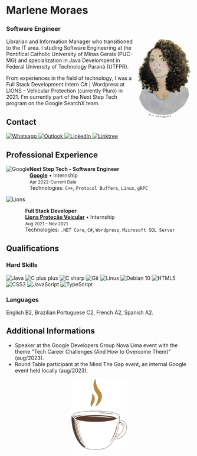 # Marlene Moraes
### Software Engineer

<img src=".\assets\MarleneMoraes_por_NanciYin.png" alt="Marlene by Nanci Yin" width="150px" align="right"/>
Librarian and Information Manager who transitioned to the IT area. I studing Software Engineering at the Pontifical Catholic University of Minas Gerais (PUC-MG) and specialization in Java Develompent in Federal University of Technology Paraná (UTFPR).

From experiences in the field of technology, I was a Full Stack Development Intern C# | Wordpress at LIONS - Vehicular Protection (currently Pluro) in 2021. I'm currently part of the Next Step Tech program on the Google SearchX team.

## Contact
<a href="https://wa.me/5521988881994" margin="20px">
    <img src="https://img.shields.io/badge/WhatsApp-000000?style=for-the-badge&logo=whatsapp&logoColor=white" alt="Whatsapp">
</a>
<a href="mailito:marlenevmoraes@outlook.com" margin="20px">
    <img src="https://img.shields.io/badge/Outlook-000000?style=for-the-badge&logo=microsoft-outlook&logoColor=white" alt="Outlook">
</a>
<a href="https://www.linkedin.com/in/marlenemoraes/" margin="20px">
    <img src="https://img.shields.io/badge/LinkedIn-000000?style=for-the-badge&logo=linkedin&logoColor=white" alt="LinkedIn">
</a>
<a href="https://linktr.ee/marlenemoraes" margin="20px">
    <img src="https://img.shields.io/badge/Linktree-000000?style=for-the-badge&logo=linktree&logoColor=white" alt="Linktree">
</a>

## Professional Experience

[<img align="left" height="64px" alt="Google" src="https://static-00.iconduck.com/assets.00/google-icon-2048x2048-czn3g8x8.png"/>](https://www.google.com.br/)

**Next Step Tech - Software Engineer** \
[**Google**](https://www.google.com.br/) • Internship \
<small>Apr 2022-Current Date</small> \
Technologies: `C++`, `Protocol Buffers`, `Linux`, `gRPC`
<br/>

[<img align="left" height="94px" alt="Lions" src="https://autospesados.com.br/wp-content/uploads/2020/07/unnamed-4-780x1102.jpg"/>](https://lionsmutual.com.br/)

<br/>

**Full Stack Developer** \
[**Lions Proteção Veicular**](https://lionsmutual.com.br/) • Internship \
<small>Aug 2021 – Nov 2021</small> \
Technologies: `.NET Core`, `C#`, `Wordpress`, `Microsoft SQL Server`
<br/>

## Qualifications
### Hard Skills
<img height="40" margin="10" src="https://cdn.jsdelivr.net/gh/devicons/devicon/icons/java/java-original.svg" alt="Java"/>
<img height="40" src="https://cdn.jsdelivr.net/gh/devicons/devicon/icons/cplusplus/cplusplus-original.svg" alt="C plus plus"/>
<img height="40" src="https://cdn.jsdelivr.net/gh/devicons/devicon/icons/csharp/csharp-original.svg" alt="C sharp"/>
<img height="40" src="https://cdn.jsdelivr.net/gh/devicons/devicon/icons/git/git-original.svg" alt="Git"/>
<img height="40" src="https://cdn.jsdelivr.net/gh/devicons/devicon/icons/linux/linux-original.svg" alt="Linux"/>
<img height="40" src="https://cdn.jsdelivr.net/gh/devicons/devicon/icons/debian/debian-original.svg" alt="Debian 10"/>
<img height="40" src="https://cdn.jsdelivr.net/gh/devicons/devicon/icons/html5/html5-original.svg" alt="HTML5"/>
<img height="40" src="https://cdn.jsdelivr.net/gh/devicons/devicon/icons/css3/css3-original.svg" alt="CSS3"/>
<img height="40" src="https://cdn.jsdelivr.net/gh/devicons/devicon/icons/javascript/javascript-original.svg" alt="JavaScript"/>
<img height="40" src="https://cdn.jsdelivr.net/gh/devicons/devicon/icons/typescript/typescript-original.svg" alt="TypeScript"/>
          

### Languages
English B2, Brazilian Portuguese C2, French A2, Spanish A2.

## Additional Informations
- Speaker at the Google Developers Group Nova Lima event with the theme "Tech Career Challenges (And How to Overcome Them)" (aug/2023).
- Round Table participant at the Mind The Gap event, an internal Google event held locally (aug/2023).

<div align="center">
    <img src=".\assets\coffee-lover-hot-coffee.gif" alt="Little Coffee" width="150px"/>
</div>